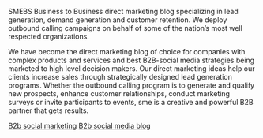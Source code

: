 SMEBS Business to Business direct marketing blog specializing in lead generation, demand generation and customer retention. We deploy outbound calling campaigns on behalf of some of the nation’s most well respected organizations.

We have become the direct marketing blog of choice for companies with complex products and services and best B2B-social media strategies being marketed to high level decision makers. Our direct marketing ideas help our clients increase sales through strategically designed lead generation programs. Whether the outbound calling program is to generate and qualify new prospects, enhance customer relationships, conduct marketing surveys or invite participants to events, sme is a creative and powerful B2B  partner that gets results.

<a href='http://allthingsb2b.typepad.com/'>B2b social marketing</a>
<a href='http://www.smebs.blog.com/'>B2b social media blog</a>